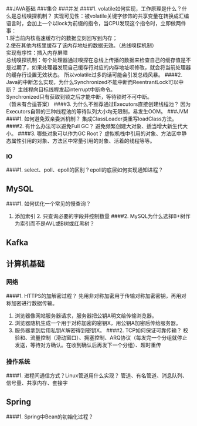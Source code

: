 ##JAVA基础
###集合
###并发
####1. volatile如何实现，工作原理是什么？什么是总线嗅探机制？
实现可见性：被volatile关键字修饰的共享变量在转换成汇编语言时，会加上一个以lock为前缀的指令，当CPU发现这个指令时，立即做两件事：  
  1.将当前内核高速缓存行的数据立刻回写到内存；  
  2.使在其他内核里缓存了该内存地址的数据无效。（总线嗅探机制）  
实现有序性：插入内存屏障  
总线嗅探机制：每个处理器通过嗅探在总线上传播的数据来检查自己的缓存值是不是过期了，如果处理器发现自己缓存行对应的内存地址呗修改，就会将当前处理器的缓存行设置无效状态。
所以volatile过多的话可能会引发总线风暴。
####2. Java的中断怎么实现，为什么Synchronized不能中断而ReentrantLock可以中断？
主线程向目标线程发起interrupt中断命令。  
Synchronized只有获取到锁之后才能中断，等待锁时不可中断。  
（暂未有合适答案）
####3. 为什么不推荐通过Executors直接创建线程池？
因为Executors自带的三种线程池的等待队列大小均无限制，易发生OOM。
###JVM
####1. 如何避免双亲委派机制？
集成ClassLoader类重写loadClass方法。
####2. 有什么办法可以避免Full GC？
避免频繁创建大对象、适当增大新生代大小。
####3. 哪些对象可以作为GC Root？
虚拟机栈中引用的对象、方法区中静态属性引用的对象、方法区中常量引用的对象、活着的线程等等。

### IO
####1. select、poll、epoll的区别？epoll的底层如何实现通知进程？

## MySQL
####1. 如何优化一个常见的慢查询？
1. 添加索引 2. 只查询必要的字段并控制数量
####2. MySQL为什么选择B+树作为索引而不是AVL或B树或红黑树？
## Kafka

## 计算机基础
### 网络
####1. HTTPS的加解密过程？
先用非对称加密用于传输对称加密密钥，再用对称加密进行数据传输。  
1. 浏览器像网站服务器请求，服务器把公钥A明文给传输浏览器。  
2. 浏览器随机生成一个用于对称加密的密钥X，用公钥A加密后传给服务器。  
3. 服务器拿到后用私钥A’解密得到密钥X。
####2. TCP如何保证可靠传输？
校验和、流量控制（滑动窗口）、拥塞控制、ARQ协议（每发完一个分组就停止发送，等待对方确认。在收到确认后再发下一个分组）、超时重传
### 操作系统
####1. 进程间通信方式？Linux管道用什么实现？
管道、有名管道、消息队列、信号量、共享内存、套接字
## Spring
####1. Spring中Bean的初始化过程？